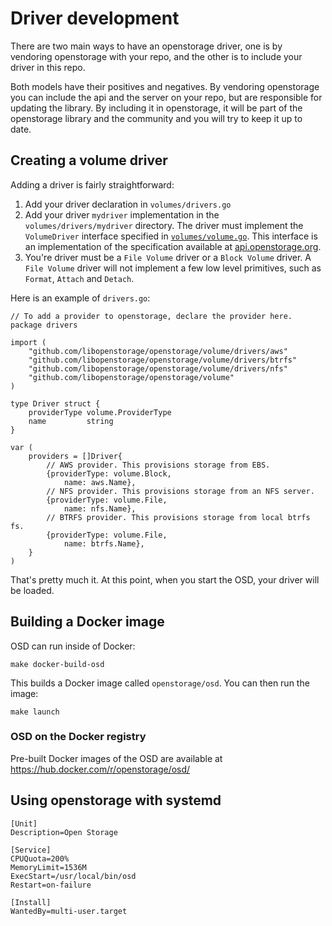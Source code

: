 # Driver development

There are two main ways to have an openstorage driver, one is by vendoring
openstorage with your repo, and the other is to include your driver in this repo.

Both models have their positives and negatives. By vendoring openstorage you can
include the api and the server on your repo, but are responsible for updating
the library. By including it in openstorage, it will be part of the openstorage
library and the community and you will try to keep it up to date.

## Creating a volume driver

Adding a driver is fairly straightforward:

1. Add your driver declaration in `volumes/drivers.go`
2. Add your driver `mydriver` implementation in the `volumes/drivers/mydriver` directory.  The driver must implement the `VolumeDriver` interface specified in [`volumes/volume.go`](https://github.com/libopenstorage/openstorage/blob/master/volume/volume.go).  This interface is an implementation of the specification available at [api.openstorage.org](http://api.openstorage.org/).
3. You're driver must be a `File Volume` driver or a `Block Volume` driver.  A `File Volume` driver will not implement a few low level primitives, such as `Format`, `Attach` and `Detach`.

Here is an example of `drivers.go`:

```
// To add a provider to openstorage, declare the provider here.
package drivers

import (
    "github.com/libopenstorage/openstorage/volume/drivers/aws"
    "github.com/libopenstorage/openstorage/volume/drivers/btrfs"
    "github.com/libopenstorage/openstorage/volume/drivers/nfs"
    "github.com/libopenstorage/openstorage/volume"
)           
            
type Driver struct {
    providerType volume.ProviderType
    name         string
}       
            
var (       
    providers = []Driver{
        // AWS provider. This provisions storage from EBS.
        {providerType: volume.Block,
            name: aws.Name},
        // NFS provider. This provisions storage from an NFS server.
        {providerType: volume.File,
            name: nfs.Name},
        // BTRFS provider. This provisions storage from local btrfs fs.
        {providerType: volume.File,
            name: btrfs.Name},
    }
)
```

That's pretty much it.  At this point, when you start the OSD, your driver will be loaded.

## Building a Docker image

OSD can run inside of Docker:

```
make docker-build-osd
```

This builds a Docker image called `openstorage/osd`.  You can then run the image:

```
make launch
```

### OSD on the Docker registry

Pre-built Docker images of the OSD are available at https://hub.docker.com/r/openstorage/osd/

## Using openstorage with systemd

```service
[Unit]
Description=Open Storage

[Service]
CPUQuota=200%
MemoryLimit=1536M
ExecStart=/usr/local/bin/osd
Restart=on-failure

[Install]
WantedBy=multi-user.target
```